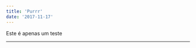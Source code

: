 ```yaml
---
title: 'Purrr'
date: '2017-11-17'
---
```




Este é apenas um teste

--------------------------------------------------------------------------------

